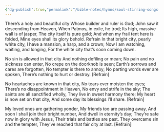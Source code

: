 ```yaml
---
{"dg-publish":true,"permalink":"/bible-notes/hymns/soul-stirring-songs-and-hymns/the-pearly-white-city/","title":"The Pearly White City","created":"","updated":""}
---
```



There’s a holy and beautiful city
Whose builder and ruler is God;
John saw it descending from Heaven,
When Patmos, in exile, he trod;
Its high, massive wall is of jasper,
The city itself is pure gold;
And when my frail tent here is folded,
Mine eyes shall its glory behold.
Refrain
In that bright city, pearly white city,
I have a mansion, a harp, and a crown;
Now I am watching, waiting, and longing,
For the white city that’s soon coming down.

No sin is allowed in that city
And nothing defiling or mean;
No pain and no sickness can enter,
No crepe on the doorknob is seen;
Earth’s sorrows and cares are forgotten,
No tempter is there to annoy;
No parting words ever are spoken,
There’s nothing to hurt or destroy. [Refrain]

No heartaches are known in that city,
No tears ever moisten the eyes;
There’s no disappointment in Heaven,
No envy and strife in the sky;
The saints are all sanctified wholly,
They live in sweet harmony there;
My heart is now set on that city,
And some day its blessings I’ll share. [Refrain]

My loved ones are gathering yonder,
My friends too are passing away,
And soon I shall join their bright number,
And dwell in eternity’s day;
They’re safe now in glory with Jesus,
Their trials and battles are past.
They overcame sin and the tempter,
They’ve reached that fair city at last. [Refrain]